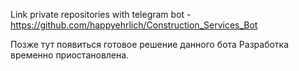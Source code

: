 Link private repositories with telegram bot - https://github.com/happyehrlich/Construction_Services_Bot

Позже тут появиться готовое решение данного бота
Разработка временно приостановлена.